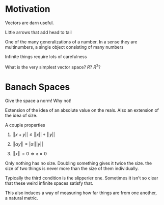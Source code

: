 Motivation
==========

Vectors are darn useful.

Little arrows that add head to tail

One of the many generalizations of a number. In a sense they are
multinumbers, a single object consisting of many numbers

Infinite things require lots of carefulness

What is the very simplest vector space? $R$? $R^{2}$?

Banach Spaces
=============

Give the space a norm! Why not!

Extension of the idea of an absolute value on the reals. Also an
extension of the idea of size.

A couple properties

1.  $||x+y||\le||x||+||y||$

2.  $||\alpha y||=|\alpha|||y||$

3.  $||x||=0\Rightarrow x=0$

Only nothing has no size. Doubling something gives it twice the size.
the size of two things is never more than the size of them individually.

Typically the third condition is the slipperier one. Sometimes it isn't
so clear that these weird infinite spaces satisfy that.

This also induces a way of measuring how far things are from one
another, a natural metric.
